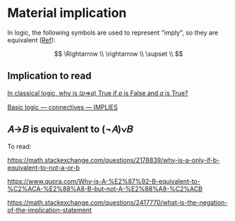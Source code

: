 
# Material implication

In logic, the following symbols are used to represent "imply", so they are equivalent ([Ref](https://math.stackexchange.com/questions/337245/in-logic-is-%E2%87%92-%E2%86%92-and-%E2%8A%83-basically-the-same-symbol)):

$$
\Rightarrow \\
\rightarrow \\
\supset \\
$$


## Implication to read

[In classical logic, why is (𝑝⇒𝑞) True if 𝑝 is False and 𝑞 is True?](https://math.stackexchange.com/questions/70736/in-classical-logic-why-is-p-rightarrow-q-true-if-p-is-false-and-q-is-tr)

[Basic logic — connectives — IMPLIES](https://gowers.wordpress.com/2011/09/28/basic-logic-connectives-implies/)



## 𝐴→𝐵 is equivalent to (¬𝐴)∨𝐵

To read:

https://math.stackexchange.com/questions/2178839/why-is-a-only-if-b-equivalent-to-not-a-or-b

https://www.quora.com/Why-is-A-%E2%87%92-B-equivalent-to-%C2%ACA-%E2%88%A8-B-but-not-A-%E2%88%A8-%C2%ACB

https://math.stackexchange.com/questions/2417770/what-is-the-negation-of-the-implication-statement



